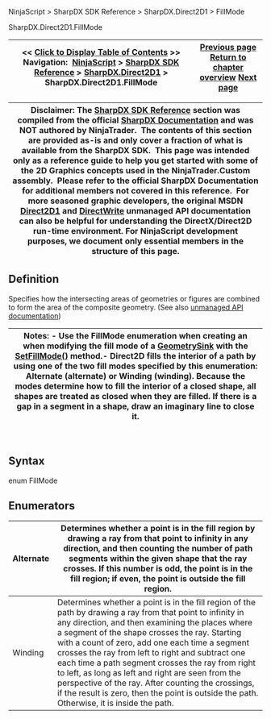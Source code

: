﻿
NinjaScript \> SharpDX SDK Reference \> SharpDX.Direct2D1 \> FillMode

SharpDX.Direct2D1\.FillMode

| \<\< [Click to Display Table of Contents](sharpdx_direct2d1_fillmode.md) \>\> **Navigation:**     [NinjaScript](ninjascript-1.md) \> [SharpDX SDK Reference](sharpdx_sdk_reference-1.md) \> [SharpDX.Direct2D1](sharpdx_direct2d1-1.md) \> SharpDX.Direct2D1\.FillMode | [Previous page](sharpdx_direct2d1_figureend-1.md) [Return to chapter overview](sharpdx_direct2d1-1.md) [Next page](sharpdx_direct2d1_geometrysink-1.md) |
| --- | --- |

| Disclaimer: The [SharpDX SDK Reference](sharpdx_sdk_reference-1.md) section was compiled from the official [SharpDX Documentation](http://sharpdx.org/) and was NOT authored by NinjaTrader.  The contents of this section are provided as\-is and only cover a fraction of what is available from the SharpDX SDK.  This page was intended only as a reference guide to help you get started with some of the 2D Graphics concepts used in the NinjaTrader.Custom assembly.  Please refer to the official SharpDX Documentation for additional members not covered in this reference.  For more seasoned graphic developers, the original MSDN [Direct2D1](https://msdn.microsoft.com/en-us/library/windows/desktop/dd370990.aspx) and [DirectWrite](https://msdn.microsoft.com/en-us/library/windows/desktop/dd368038.aspx) unmanaged API documentation can also be helpful for understanding the DirectX/Direct2D run\-time environment. For NinjaScript development purposes, we document only essential members in the structure of this page. |
| --- |

## Definition
Specifies how the intersecting areas of geometries or figures are combined to form the area of the composite geometry. 
(See also [unmanaged API documentation](http://msdn.microsoft.com/en-us/library/dd368110.aspx))
 

| Notes:  - Use the FillMode enumeration when creating an when modifying the fill mode of a [GeometrySink](sharpdx_direct2d1_geometrysink-1.md) with the [SetFillMode()](sharpdx_direct2d1_geometrysink_setfillmode-1.md) method.- Direct2D fills the interior of a path by using one of the two fill modes specified by this enumeration: Alternate (alternate) or Winding (winding). Because the modes determine how to fill the interior of a closed shape, all shapes are treated as closed when they are filled. If there is a gap in a segment in a shape, draw an imaginary line to close it. |
| --- |
 
## 
## Syntax
enum FillMode
## Enumerators

| Alternate | Determines whether a point is in the fill region by drawing a ray from that point to infinity in any direction, and then counting the number of path segments within the given shape that the ray crosses. If this number is odd, the point is in the fill region; if even, the point is outside the fill region. |
| --- | --- |
| Winding | Determines whether a point is in the fill region of the path by drawing a ray from that point to infinity in any direction, and then examining the places where a segment of the shape crosses the ray. Starting with a count of zero, add one each time a segment crosses the ray from left to right and subtract one each time a path segment crosses the ray from right to left, as long as left and right are seen from the perspective of the ray. After counting the crossings, if the result is zero, then the point is outside the path. Otherwise, it is inside the path. |
